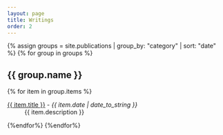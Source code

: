 ```yaml
---
layout: page
title: Writings
order: 2
---
```


{% assign groups = site.publications | group_by: "category" | sort: "date" %}
{% for group in groups %}

<h2> {{ group.name }}</h2>
{% for item in group.items %}
<dl>
<dt><a href="{{ item.url }}">{{ item.title }}</a> - <em>{{ item.date | date_to_string }}</em></dt>
<dd>{{ item.description }}</dd>
</dl>
{%endfor%}
{%endfor%}
